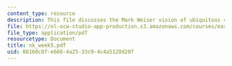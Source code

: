```yaml
---
content_type: resource
description: This file discusses the Mark Weiser vision of ubiquitous computing.
file: https://ol-ocw-studio-app-production.s3.amazonaws.com/courses/mas-961-ambient-intelligence-spring-2005/86160c8fe6664a2533c94c4a5120d28f_nk_week5.pdf
file_type: application/pdf
resourcetype: Document
title: nk_week5.pdf
uid: 86160c8f-e666-4a25-33c9-4c4a5120d28f
---
```

